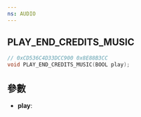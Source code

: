 ```yaml
---
ns: AUDIO
---
```

## PLAY_END_CREDITS_MUSIC

```c
// 0xCD536C4D33DCC900 0x8E88B3CC
void PLAY_END_CREDITS_MUSIC(BOOL play);
```


## 參數
* **play**: 

